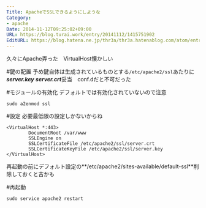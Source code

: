 ```yaml
---
Title: ApacheでSSLできるようにしような
Category:
- apache
Date: 2014-11-12T09:25:02+09:00
URL: https://blog.turai.work/entry/20141112/1415751902
EditURL: https://blog.hatena.ne.jp/thr3a/thr3a.hatenablog.com/atom/entry/8454420450073271245
---
```


久々にApache弄った　VirtualHost懐かしい

#鍵の配置
予め鍵自体は生成されているものとする```/etc/apache2/ssl```あたりに***server.key*** ***server.crt***妥当　conf.dだと不可だった

#モジュールの有効化
デフォルトでは有効化されていないので注意
```
sudo a2enmod ssl
```

#設定
必要最低限の設定しかないからね
```
<VirtualHost *:443>
        DocumentRoot /var/www
        SSLEngine on
        SSLCertificateFile /etc/apache2/ssl/server.crt
        SSLCertificateKeyFile /etc/apache2/ssl/server.key
</VirtualHost>
```
再起動の前にデフォルト設定の**/etc/apache2/sites-available/default-ssl**削除しておくと吉かも

#再起動
```
sudo service apache2 restart
```
